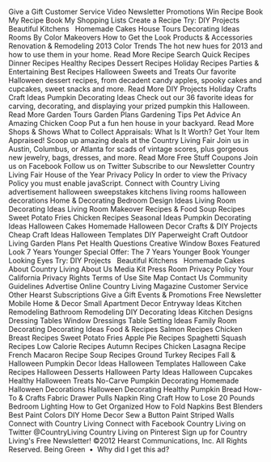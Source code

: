 Give a Gift Customer Service Video Newsletter Promotions Win Recipe Book My Recipe Book My Shopping Lists Create a Recipe Try: DIY Projects   Beautiful Kitchens   Homemade Cakes House Tours Decorating Ideas Rooms By Color Makeovers How to Get the Look Products & Accessories Renovation & Remodeling 2013 Color Trends The hot new hues for 2013 and how to use them in your home. Read More Recipe Search Quick Recipes Dinner Recipes Healthy Recipes Dessert Recipes Holiday Recipes Parties & Entertaining Best Recipes Halloween Sweets and Treats Our favorite Halloween dessert recipes, from decadent candy apples, spooky cakes and cupcakes, sweet snacks and more. Read More DIY Projects Holiday Crafts Craft Ideas Pumpkin Decorating Ideas Check out our 36 favorite ideas for carving, decorating, and displaying your prized pumpkin this Halloween. Read More Garden Tours Garden Plans Gardening Tips Pet Advice An Amazing Chicken Coop Put a fun hen house in your backyard. Read More Shops & Shows What to Collect Appraisals: What Is It Worth? Get Your Item Appraised! Scoop up amazing deals at the Country Living Fair Join us in Austin, Columbus, or Atlanta for scads of vintage scores, plus gorgeous new jewelry, bags, dresses, and more. Read More Free Stuff Coupons Join us on Facebook Follow us on Twitter Subscribe to our Newsletter Country Living Fair House of the Year Privacy Policy In order to view the Privacy Policy you must enable javaScript. Connect with Country Living advertisement halloween sweepstakes kitchens living rooms halloween decorations Home & Decorating Bedroom Design Ideas Living Room Decorating Ideas Living Room Makeover Recipes & Food Soup Recipes Sweet Potato Fries Chicken Recipes Seasonal Ideas Pumpkin Decorating Ideas Halloween Cakes Homemade Halloween Decor Crafts & DIY Projects Cheap Craft Ideas Halloween Templates DIY Paperweight Craft Outdoor Living Garden Plans Pet Health Questions Creative Window Boxes Featured Look 7 Years Younger Special Offer: The 7 Years Younger Book Younger Looking Eyes Try: DIY Projects   Beautiful Kitchens   Homemade Cakes About Country Living About Us Media Kit Press Room Privacy Policy Your California Privacy Rights Terms of Use Site Map Contact Us Community Guidelines Advertise Online Country Living Magazine Customer Service Other Hearst Subscriptions Give a Gift Events & Promotions Free Newsletter Mobile Home & Decor Small Apartment Decor Entryway Ideas Kitchen Remodeling Bathroom Remodeling DIY Decorating Ideas Kitchen Designs Dressing Tables Window Dressings Table Setting Ideas Family Room Decorating Decorating Ideas Food & Recipes Salmon Recipes Chicken Breast Recipes Sweet Potato Fries Apple Pie Recipes Spaghetti Squash Recipes Low Calorie Recipes Autumn Recipes Chicken Lasagna Recipe French Macaron Recipe Soup Recipes Ground Turkey Recipes Fall & Halloween Pumpkin Decor Ideas Halloween Templates Halloween Cake Recipes Halloween Desserts Halloween Party Ideas Halloween Cupcakes Healthy Halloween Treats No-Carve Pumpkin Decorating Homemade Halloween Decorations Halloween Decorating Healthy Pumpkin Bread How-To & Crafts Fabric Drawer Pulls Napkin Ring Craft How to Lose 20 Pounds Bedroom Lighting How to Get Organized How to Fold Napkins Best Blenders Best Paint Colors DIY Home Decor Sew a Button Paint Striped Walls Connect with Country Living Connect with Facebook Country Living on Twitter @CountryLiving Country Living on Pinterest Sign up for Country Living's Free Newsletter! ©2012 Hearst Communications, Inc. All Rights Reserved. Being Green  •  Why did I get this ad?